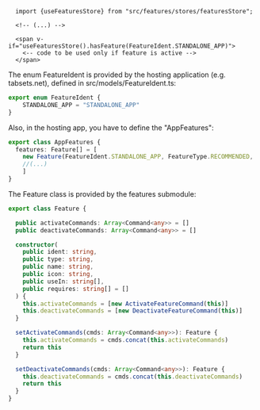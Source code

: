 ```vue
  import {useFeaturesStore} from "src/features/stores/featuresStore";

  <!-- (...) -->

  <span v-if="useFeaturesStore().hasFeature(FeatureIdent.STANDALONE_APP)">
    <-- code to be used only if feature is active -->
  </span>
```

The enum FeatureIdent is provided by the hosting application (e.g. tabsets.net), defined
in src/models/FeatureIdent.ts:

```typescript
export enum FeatureIdent {
    STANDALONE_APP = "STANDALONE_APP"
}
```

Also, in the hosting app, you have to define the "AppFeatures":

```typescript
export class AppFeatures {
  features: Feature[] = [
    new Feature(FeatureIdent.STANDALONE_APP, FeatureType.RECOMMENDED, 'Standalone App', 'o_open_in_new', ['bex'])
    //(...)
    ]
}
```

The Feature class is provided by the features submodule:

```typescript
export class Feature {

  public activateCommands: Array<Command<any>> = []
  public deactivateCommands: Array<Command<any>> = []

  constructor(
    public ident: string,
    public type: string,
    public name: string,
    public icon: string,
    public useIn: string[],
    public requires: string[] = []
  ) {
    this.activateCommands = [new ActivateFeatureCommand(this)]
    this.deactivateCommands = [new DeactivateFeatureCommand(this)]
  }

  setActivateCommands(cmds: Array<Command<any>>): Feature {
    this.activateCommands = cmds.concat(this.activateCommands)
    return this
  }

  setDeactivateCommands(cmds: Array<Command<any>>): Feature {
    this.deactivateCommands = cmds.concat(this.deactivateCommands)
    return this
  }
}
```

